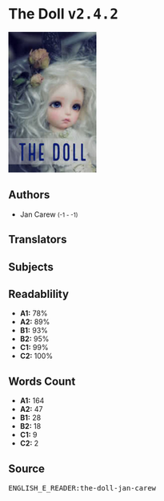 # The Doll <kbd>v2.4.2</kbd>

![](./cover.medium.jpg "")

## Authors


 - Jan Carew <small>(-1 - -1)</small>

## Translators



## Subjects



## Readablility


 - **A1:** 78%
 - **A2:** 89%
 - **B1:** 93%
 - **B2:** 95%
 - **C1:** 99%
 - **C2:** 100%

## Words Count


 - **A1:** 164
 - **A2:** 47
 - **B1:** 28
 - **B2:** 18
 - **C1:** 9
 - **C2:** 2

## Source


<kbd>ENGLISH_E_READER:the-doll-jan-carew</kbd>
